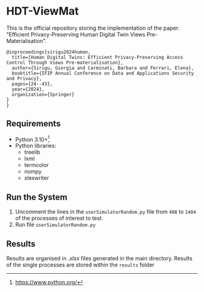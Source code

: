 # HDT-ViewMat

This is the official repository storing the implementation of the paper: "Efficient Privacy-Preserving Human Digital Twin Views Pre-Materialisation".

```
@inproceedings{sirigu2024human,
  title={Human Digital Twins: Efficient Privacy-Preserving Access Control Through Views Pre-materialisation},
  author={Sirigu, Giorgia and Carminati, Barbara and Ferrari, Elena},
  booktitle={IFIP Annual Conference on Data and Applications Security and Privacy},
  pages={24--43},
  year={2024},
  organization={Springer}
}
}
```

## Requirements
- Python 3.10+[^1]
- Python libraries:
  - treelib
  - lxml
  - termcolor
  - nompy
  - xlexwriter

## Run the System
1. Uncomment the lines in the `userSimulatorRandom.py` file from `408` to `1484` of the processes of interest to test.
2. Run file `userSimulatorRandom.py`

## Results
Results are organised in _.xlsx_ files generated in the main directory.
Results of the single processes are stored within the `results` folder

[^1]: https://www.python.org/
